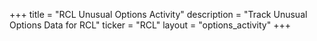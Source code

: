 +++
title = "RCL Unusual Options Activity"
description = "Track Unusual Options Data for RCL"
ticker = "RCL"
layout = "options_activity"
+++


